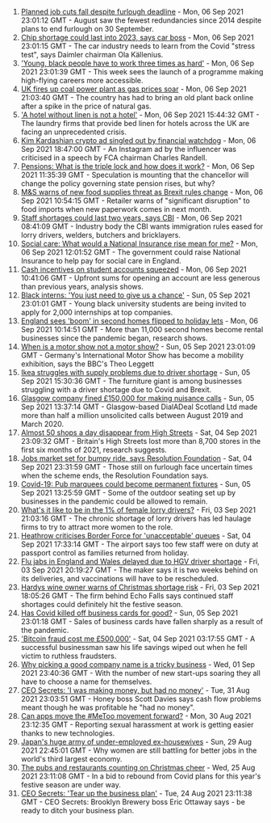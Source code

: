 1. [Planned job cuts fall despite furlough deadline](https://www.bbc.co.uk/news/business-58441555?at_medium=RSS&at_campaign=KARANGA) - Mon, 06 Sep 2021 23:01:12 GMT - August saw the fewest redundancies since 2014 despite plans to end furlough on 30 September.
2. [Chip shortage could last into 2023, says car boss](https://www.bbc.co.uk/news/business-58465954?at_medium=RSS&at_campaign=KARANGA) - Mon, 06 Sep 2021 23:01:15 GMT - The car industry needs to learn from the Covid "stress test", says Daimler chairman Ola Källenius.
3. ['Young, black people have to work three times as hard'](https://www.bbc.co.uk/news/business-58465962?at_medium=RSS&at_campaign=KARANGA) - Mon, 06 Sep 2021 23:01:39 GMT - This week sees the launch of a programme making high-flying careers more accessible.
4. [UK fires up coal power plant as gas prices soar](https://www.bbc.co.uk/news/business-58469238?at_medium=RSS&at_campaign=KARANGA) - Mon, 06 Sep 2021 21:03:40 GMT - The country has had to bring an old plant back online after a spike in the price of natural gas.
5. ['A hotel without linen is not a hotel'](https://www.bbc.co.uk/news/business-58465953?at_medium=RSS&at_campaign=KARANGA) - Mon, 06 Sep 2021 15:44:32 GMT - The laundry firms that provide bed linen for hotels across the UK are facing an unprecedented crisis.
6. [Kim Kardashian crypto ad singled out by financial watchdog](https://www.bbc.co.uk/news/technology-58462517?at_medium=RSS&at_campaign=KARANGA) - Mon, 06 Sep 2021 18:47:00 GMT - An Instagram ad by the influencer was criticised in a speech by FCA chairman Charles Randell.
7. [Pensions: What is the triple lock and how does it work?](https://www.bbc.co.uk/news/business-53082530?at_medium=RSS&at_campaign=KARANGA) - Mon, 06 Sep 2021 11:35:39 GMT - Speculation is mounting that the chancellor will change the policy governing state pension rises, but why?
8. [M&S warns of new food supplies threat as Brexit rules change](https://www.bbc.co.uk/news/business-58462351?at_medium=RSS&at_campaign=KARANGA) - Mon, 06 Sep 2021 10:54:15 GMT - Retailer warns of "significant disruption" to food imports when new paperwork comes in next month.
9. [Staff shortages could last two years, says CBI](https://www.bbc.co.uk/news/business-58460297?at_medium=RSS&at_campaign=KARANGA) - Mon, 06 Sep 2021 08:41:09 GMT - Industry body the CBI wants immigration rules eased for lorry drivers, welders, butchers and bricklayers.
10. [Social care: What would a National Insurance rise mean for me?](https://www.bbc.co.uk/news/uk-politics-58436009?at_medium=RSS&at_campaign=KARANGA) - Mon, 06 Sep 2021 12:01:52 GMT - The government could raise National Insurance to help pay for social care in England.
11. [Cash incentives on student accounts squeezed](https://www.bbc.co.uk/news/business-58463134?at_medium=RSS&at_campaign=KARANGA) - Mon, 06 Sep 2021 10:41:06 GMT - Upfront sums for opening an account are less generous than previous years, analysis shows.
12. [Black interns: 'You just need to give us a chance'](https://www.bbc.co.uk/news/business-58428799?at_medium=RSS&at_campaign=KARANGA) - Sun, 05 Sep 2021 23:01:01 GMT - Young black university students are being invited to apply for 2,000 internships at top companies.
13. [England sees 'boom' in second homes flipped to holiday lets](https://www.bbc.co.uk/news/uk-england-58460350?at_medium=RSS&at_campaign=KARANGA) - Mon, 06 Sep 2021 10:14:51 GMT - More than 11,000 second homes become rental businesses since the pandemic began, research shows.
14. [When is a motor show not a motor show?](https://www.bbc.co.uk/news/business-58457834?at_medium=RSS&at_campaign=KARANGA) - Sun, 05 Sep 2021 23:01:09 GMT - Germany's International Motor Show has become a mobility exhibition, says the BBC's Theo Leggett
15. [Ikea struggles with supply problems due to driver shortage](https://www.bbc.co.uk/news/business-58443653?at_medium=RSS&at_campaign=KARANGA) - Sun, 05 Sep 2021 15:30:36 GMT - The furniture giant is among businesses struggling with a driver shortage due to Covid and Brexit.
16. [Glasgow company fined £150,000 for making nuisance calls](https://www.bbc.co.uk/news/uk-scotland-glasgow-west-58455022?at_medium=RSS&at_campaign=KARANGA) - Sun, 05 Sep 2021 13:37:14 GMT - Glasgow-based DialADeal Scotland Ltd made more than half a million unsolicited calls between August 2019 and March 2020.
17. [Almost 50 shops a day disappear from High Streets](https://www.bbc.co.uk/news/business-58433461?at_medium=RSS&at_campaign=KARANGA) - Sat, 04 Sep 2021 23:09:32 GMT - Britain's High Streets lost more than 8,700 stores in the first six months of 2021, research suggests.
18. [Jobs market set for bumpy ride, says Resolution Foundation](https://www.bbc.co.uk/news/business-58432352?at_medium=RSS&at_campaign=KARANGA) - Sat, 04 Sep 2021 23:31:59 GMT - Those still on furlough face uncertain times when the scheme ends, the Resolution Foundation says.
19. [Covid-19: Pub marquees could become permanent fixtures](https://www.bbc.co.uk/news/uk-58452949?at_medium=RSS&at_campaign=KARANGA) - Sun, 05 Sep 2021 13:25:59 GMT - Some of the outdoor seating set up by businesses in the pandemic could be allowed to remain.
20. [What's it like to be in the 1% of female lorry drivers?](https://www.bbc.co.uk/news/business-58401238?at_medium=RSS&at_campaign=KARANGA) - Fri, 03 Sep 2021 21:03:16 GMT - The chronic shortage of lorry drivers has led haulage firms to try to attract more women to the role.
21. [Heathrow criticises Border Force for 'unacceptable' queues](https://www.bbc.co.uk/news/uk-58448565?at_medium=RSS&at_campaign=KARANGA) - Sat, 04 Sep 2021 17:33:14 GMT - The airport says too few staff were on duty at passport control as families returned from holiday.
22. [Flu jabs in England and Wales delayed due to HGV driver shortage](https://www.bbc.co.uk/news/business-58442611?at_medium=RSS&at_campaign=KARANGA) - Fri, 03 Sep 2021 20:19:27 GMT - The maker says it is two weeks behind on its deliveries, and vaccinations will have to be rescheduled.
23. [Hardys wine owner warns of Christmas shortage risk](https://www.bbc.co.uk/news/business-58428800?at_medium=RSS&at_campaign=KARANGA) - Fri, 03 Sep 2021 18:05:26 GMT - The firm behind Echo Falls says continued staff shortages could definitely hit the festive season.
24. [Has Covid killed off business cards for good?](https://www.bbc.co.uk/news/business-58419842?at_medium=RSS&at_campaign=KARANGA) - Sun, 05 Sep 2021 23:01:18 GMT - Sales of business cards have fallen sharply as a result of the pandemic.
25. ['Bitcoin fraud cost me £500,000'](https://www.bbc.co.uk/news/business-58424832?at_medium=RSS&at_campaign=KARANGA) - Sat, 04 Sep 2021 03:17:55 GMT - A successful businessman saw his life savings wiped out when he fell victim to ruthless fraudsters.
26. [Why picking a good company name is a tricky business](https://www.bbc.co.uk/news/business-58395924?at_medium=RSS&at_campaign=KARANGA) - Wed, 01 Sep 2021 23:40:36 GMT - With the number of new start-ups soaring they all have to choose a name for themselves.
27. [CEO Secrets: 'I was making money, but had no money'](https://www.bbc.co.uk/news/business-58319314?at_medium=RSS&at_campaign=KARANGA) - Tue, 31 Aug 2021 23:03:51 GMT - Honey boss Scott Davies says cash flow problems meant though he was profitable he "had no money".
28. [Can apps move the #MeToo movement forward?](https://www.bbc.co.uk/news/business-58260533?at_medium=RSS&at_campaign=KARANGA) - Mon, 30 Aug 2021 23:12:35 GMT - Reporting sexual harassment at work is getting easier thanks to new technologies.
29. [Japan's huge army of under-employed ex-housewives](https://www.bbc.co.uk/news/business-58301604?at_medium=RSS&at_campaign=KARANGA) - Sun, 29 Aug 2021 22:45:01 GMT - Why women are still battling for better jobs in the world's third largest economy.
30. [The pubs and restaurants counting on Christmas cheer](https://www.bbc.co.uk/news/business-58305616?at_medium=RSS&at_campaign=KARANGA) - Wed, 25 Aug 2021 23:11:08 GMT - In a bid to rebound from Covid plans for this year's festive season are under way.
31. [CEO Secrets: 'Tear up the business plan'](https://www.bbc.co.uk/news/business-58316843?at_medium=RSS&at_campaign=KARANGA) - Tue, 24 Aug 2021 23:11:38 GMT - CEO Secrets: Brooklyn Brewery boss Eric Ottaway says - be ready to ditch your business plan.
